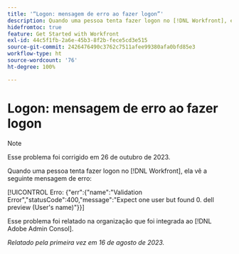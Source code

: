 ```yaml
---
title: '“Logon: mensagem de erro ao fazer logon”'
description: Quando uma pessoa tenta fazer logon no [!DNL Workfront], ela vê uma mensagem de erro.
hidefromtoc: true
feature: Get Started with Workfront
exl-id: 44c5f1fb-2a6e-45b3-8f2b-fece5cd3e515
source-git-commit: 2426476490c3762c7511afee99380afa0bfd85e3
workflow-type: ht
source-wordcount: '76'
ht-degree: 100%

---
```


# Logon: mensagem de erro ao fazer logon

>[!NOTE]
>
>Esse problema foi corrigido em 26 de outubro de 2023.

Quando uma pessoa tenta fazer logon no [!DNL Workfront], ela vê a seguinte mensagem de erro:

[!UICONTROL Erro: {&quot;err&quot;:{&quot;name&quot;:&quot;Validation Error&quot;,&quot;statusCode&quot;:400,&quot;message&quot;:&quot;Expect one user but found 0. dell preview (User&#39;s name)&quot;}}]

Esse problema foi relatado na organização que foi integrada ao [!DNL Adobe Admin Consol].

_Relatado pela primeira vez em 16 de agosto de 2023._
